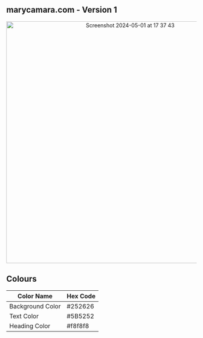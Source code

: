 ## marycamara.com - Version 1 

<div style="text-align: center;">
  <img width="640" alt="Screenshot 2024-05-01 at 17 37 43" src="https://github.com/marycamara/MaryCamaraPortfolio/assets/82828517/042c44e9-f33d-49bb-a15a-2832a52add29">
</div>






## Colours

| Color Name       | Hex Code     |
| ---------------- | ------------ |
| Background Color | #252626      |
| Text Color       | #5B5252      |
| Heading Color    | #f8f8f8      |





